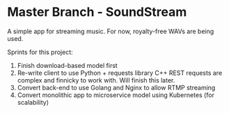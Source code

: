 # Master Branch - SoundStream 

A simple app for streaming music. For now, royalty-free WAVs are being used. 

Sprints for this project:

1) Finish download-based model first 
2) Re-write client to use Python + requests library
    C++ REST requests are complex and finnicky to work with. Will finish this later.
3) Convert back-end to use Golang and Nginx to allow RTMP streaming
4) Convert monolithic app to microservice model using Kubernetes (for scalability)
